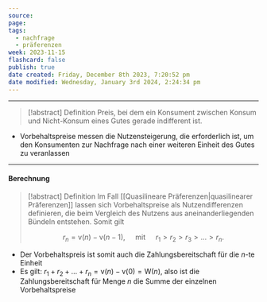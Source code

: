 ```yaml
---
source: 
page: 
tags:
  - nachfrage
  - präferenzen
week: 2023-11-15
flashcard: false
publish: true
date created: Friday, December 8th 2023, 7:20:52 pm
date modified: Wednesday, January 3rd 2024, 2:24:34 pm
---
```

***

> [!abstract] Definition
> Preis, bei dem ein Konsument zwischen Konsum und Nicht-Konsum eines Gutes gerade indifferent ist.

- Vorbehaltspreise messen die Nutzensteigerung, die erforderlich ist, um den Konsumenten zur Nachfrage nach einer weiteren Einheit des Gutes zu veranlassen

***
#### Berechnung

> [!abstract] Definition 
> Im Fall [[Quasilineare Präferenzen|quasilinearer Präferenzen]] lassen sich Vorbehaltspreise als Nutzendifferenzen definieren, die beim Vergleich des Nutzens aus aneinanderliegenden Bündeln entstehen. Somit gilt
>
> $$
> r_{n} = \mathrm{v}(n) - \mathrm{v}(n - 1), \quad \text{ mit } \quad r_{1} > r_{2} > r_{3} > \dots > r_{n}.
> $$

- Der Vorbehaltspreis ist somit auch die Zahlungsbereitschaft für die $n$-te Einheit
- Es gilt: $r_1+r_2+\ldots+r_n=\mathrm{v}(n)-\mathrm{v}(0)=\mathrm{W}(n)$, also ist die Zahlungsbereitschaft für Menge $n$ die Summe der einzelnen Vorbehaltspreise